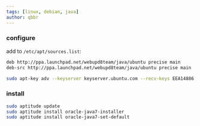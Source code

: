 ```yaml
---
tags: [linux, debian, java]
author: qbbr
---
```


### configure

add to `/etc/apt/sources.list`:

```bash
deb http://ppa.launchpad.net/webupd8team/java/ubuntu precise main
deb-src http://ppa.launchpad.net/webupd8team/java/ubuntu precise main
```

```bash
sudo apt-key adv --keyserver keyserver.ubuntu.com --recv-keys EEA14886
```

### install

```bash
sudo aptitude update
sudo aptitude install oracle-java7-installer
sudo aptitude install oracle-java7-set-default
```
